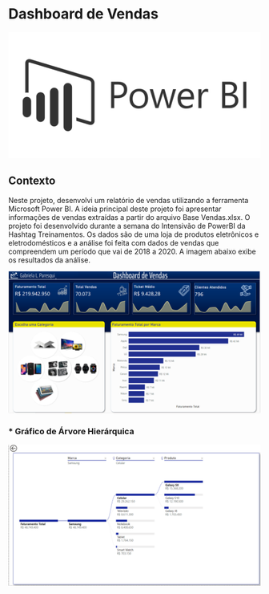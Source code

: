 # Dashboard de Vendas

<p align="center"><img src="Images/img_powerBI.png" ></p>

## Contexto
Neste projeto, desenvolvi um relatório de vendas utilizando a ferramenta Microsoft Power BI. A ideia principal deste projeto foi apresentar informações de vendas extraídas a partir do arquivo Base Vendas.xlsx. O projeto foi desenvolvido durante a semana do Intensivão de PowerBI da Hashtag Treinamentos. Os dados são de uma loja de produtos eletrônicos e eletrodomésticos e a análise foi feita com dados de vendas que compreendem um período que vai de 2018 a 2020. A imagem abaixo exibe os resultados da análise.


<p align="left"><img src="Images/img.png" ></p>

### * Gráfico de Árvore Hierárquica
<p align="center"><img src="Images/img02.png" ></p>
